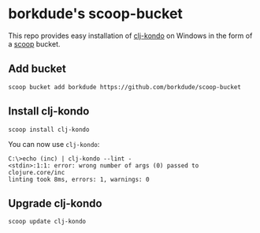 # borkdude's scoop-bucket

This repo provides easy installation of
[clj-kondo](https://github.com/borkdude/clj-kondo/) on Windows in the form of a
[scoop](https://scoop.sh/) bucket.

## Add bucket

    scoop bucket add borkdude https://github.com/borkdude/scoop-bucket

## Install clj-kondo

    scoop install clj-kondo

You can now use `clj-kondo`:

``` shellsession
C:\>echo (inc) | clj-kondo --lint -
<stdin>:1:1: error: wrong number of args (0) passed to clojure.core/inc
linting took 8ms, errors: 1, warnings: 0
```

## Upgrade clj-kondo

    scoop update clj-kondo
